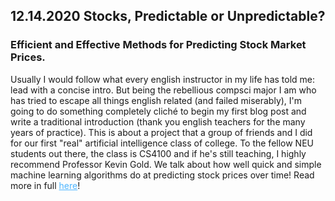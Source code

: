 ## 12.14.2020 Stocks, Predictable or Unpredictable?

### Efficient and Effective Methods for Predicting Stock Market Prices.

Usually I would follow what every english instructor in my life has told me: lead with a concise intro. But being the rebellious compsci major I am who has tried to escape all things english related (and failed miserably), I'm going to do something completely cliché to begin my first blog post and write a traditional introduction (thank you english teachers for the many years of practice). This is about a project that a group of friends and I did for our first "real" artificial intelligence class of college. To the fellow NEU students out there, the class is CS4100 and if he's still teaching, I highly recommend Professor Kevin Gold. We talk about how well quick and simple machine learning algorithms do at predicting stock prices over time! Read more in full <a href="https://stanleykywu.github.io/ds-blog/machine%20learning/stock%20market/decision%20trees/lstm/hmm/2020/12/14/stonks.html" style="color: #4db5ff;">here</a>!
